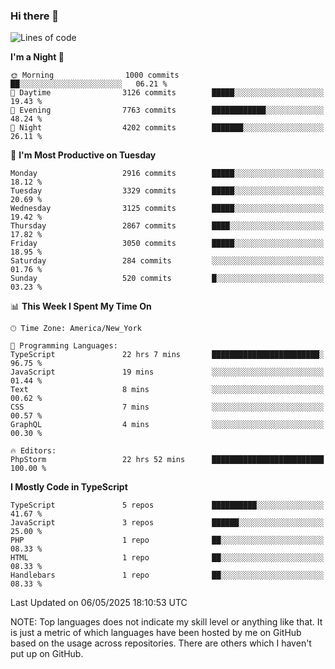 ### Hi there 👋

<!--
**LynxJinxxy/LynxJinxxy** is a ✨ _special_ ✨ repository because its `README.md` (this file) appears on your GitHub profile.

Here are some ideas to get you started:

- 🔭 I’m currently working on ...
- 🌱 I’m currently learning ...
- 👯 I’m looking to collaborate on ...
- 🤔 I’m looking for help with ...
- 💬 Ask me about ...
- 📫 How to reach me: ...
- 😄 Pronouns: ...
- ⚡ Fun fact: ...
-->

<!--START_SECTION:waka-->
![Lines of code](https://img.shields.io/badge/From%20Hello%20World%20I%27ve%20Written-24.8%20million%20lines%20of%20code-blue)

**I'm a Night 🦉** 

```text
🌞 Morning                1000 commits        ██░░░░░░░░░░░░░░░░░░░░░░░   06.21 % 
🌆 Daytime                3126 commits        █████░░░░░░░░░░░░░░░░░░░░   19.43 % 
🌃 Evening                7763 commits        ████████████░░░░░░░░░░░░░   48.24 % 
🌙 Night                  4202 commits        ███████░░░░░░░░░░░░░░░░░░   26.11 % 
```
📅 **I'm Most Productive on Tuesday** 

```text
Monday                   2916 commits        █████░░░░░░░░░░░░░░░░░░░░   18.12 % 
Tuesday                  3329 commits        █████░░░░░░░░░░░░░░░░░░░░   20.69 % 
Wednesday                3125 commits        █████░░░░░░░░░░░░░░░░░░░░   19.42 % 
Thursday                 2867 commits        ████░░░░░░░░░░░░░░░░░░░░░   17.82 % 
Friday                   3050 commits        █████░░░░░░░░░░░░░░░░░░░░   18.95 % 
Saturday                 284 commits         ░░░░░░░░░░░░░░░░░░░░░░░░░   01.76 % 
Sunday                   520 commits         █░░░░░░░░░░░░░░░░░░░░░░░░   03.23 % 
```


📊 **This Week I Spent My Time On** 

```text
🕑︎ Time Zone: America/New_York

💬 Programming Languages: 
TypeScript               22 hrs 7 mins       ████████████████████████░   96.75 % 
JavaScript               19 mins             ░░░░░░░░░░░░░░░░░░░░░░░░░   01.44 % 
Text                     8 mins              ░░░░░░░░░░░░░░░░░░░░░░░░░   00.62 % 
CSS                      7 mins              ░░░░░░░░░░░░░░░░░░░░░░░░░   00.57 % 
GraphQL                  4 mins              ░░░░░░░░░░░░░░░░░░░░░░░░░   00.30 % 

🔥 Editors: 
PhpStorm                 22 hrs 52 mins      █████████████████████████   100.00 % 
```

**I Mostly Code in TypeScript** 

```text
TypeScript               5 repos             ██████████░░░░░░░░░░░░░░░   41.67 % 
JavaScript               3 repos             ██████░░░░░░░░░░░░░░░░░░░   25.00 % 
PHP                      1 repo              ██░░░░░░░░░░░░░░░░░░░░░░░   08.33 % 
HTML                     1 repo              ██░░░░░░░░░░░░░░░░░░░░░░░   08.33 % 
Handlebars               1 repo              ██░░░░░░░░░░░░░░░░░░░░░░░   08.33 % 
```




 Last Updated on 06/05/2025 18:10:53 UTC
<!--END_SECTION:waka-->
NOTE: Top languages does not indicate my skill level or anything like that. It is just a metric of which languages have been hosted by me on GitHub based on the usage across repositories. There are others which I haven't put up on GitHub.
